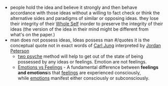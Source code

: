 - people hold the idea and believe it strongly and then behave accordance with those ideas without a willing to fact check or think the alternative sides and paradigms of similar or opposing ideas. they lose their integrity of their [Whole Self]() inorder to preserve the integrity of their ideas (the version of the idea in their mind might be different from what's on the paper.)
- man does not possess ideas, Ideas possess man #/quotes it is the conceptual quote not in exact words of [Carl Jung]() interpreted by [Jordan Peterson]()
    - [two psyche]() method will help to get out of the state of being possessed by any ideas or feelings. Emotion are not feelings. 
    - [Emotions vs Feelings]() - A fundamental difference between **feelings and emotions**is that [feelings]() are experienced consciously, while [emotions]() manifest either consciously or subconsciously. 

